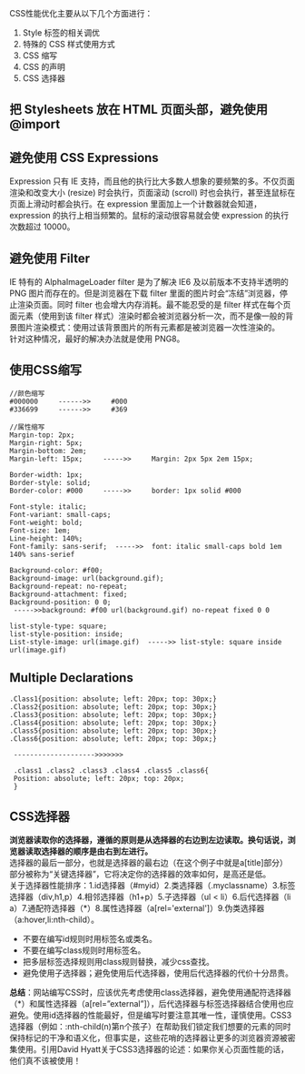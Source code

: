 CSS性能优化主要从以下几个方面进行：      
1. Style 标签的相关调优            
2. 特殊的 CSS 样式使用方式           
3. CSS 缩写           
4. CSS 的声明             
5. CSS 选择器              
       
## 把 Stylesheets 放在 HTML 页面头部，避免使用@import
## 避免使用 CSS Expressions
Expression 只有 IE 支持，而且他的执行比大多数人想象的要频繁的多。不仅页面渲染和改变大小 (resize) 时会执行，页面滚动 (scroll) 时也会执行，甚至连鼠标在页面上滑动时都会执行。在 expression 里面加上一个计数器就会知道，expression 的执行上相当频繁的。鼠标的滚动很容易就会使 expression 的执行次数超过 10000。       
## 避免使用 Filter
IE 特有的 AlphaImageLoader filter 是为了解决 IE6 及以前版本不支持半透明的 PNG 图片而存在的。但是浏览器在下载 filter 里面的图片时会“冻结”浏览器，停止渲染页面。同时 filter 也会增大内存消耗。最不能忍受的是 filter 样式在每个页面元素（使用到该 filter 样式）渲染时都会被浏览器分析一次，而不是像一般的背景图片渲染模式：使用过该背景图片的所有元素都是被浏览器一次性渲染的。              
针对这种情况，最好的解决办法就是使用 PNG8。             
## 使用CSS缩写
```
//颜色缩写
#000000     ------>>     #000 
#336699     ------>>     #369

//属性缩写
Margin-top: 2px; 
Margin-right: 5px; 
Margin-bottom: 2em; 
Margin-left: 15px;     ----->>     Margin: 2px 5px 2em 15px; 
 
Border-width: 1px; 
Border-style: solid; 
Border-color: #000     ----->>     border: 1px solid #000 
 
Font-style: italic; 
Font-variant: small-caps; 
Font-weight: bold; 
Font-size: 1em; 
Line-height: 140%; 
Font-family: sans-serif;  ----->>  font: italic small-caps bold 1em 140% sans-serief 
 
Background-color: #f00; 
Background-image: url(background.gif); 
Background-repeat: no-repeat; 
Background-attachment: fixed; 
Background-position: 0 0; 
 ----->>background: #f00 url(background.gif) no-repeat fixed 0 0 
 
list-style-type: square; 
list-style-position: inside; 
List-style-image: url(image.gif)  ----->> list-style: square inside url(image.gif)
```              
## Multiple Declarations
```
.Class1{position: absolute; left: 20px; top: 30px;} 
.Class2{position: absolute; left: 20px; top: 30px;} 
.Class3{position: absolute; left: 20px; top: 30px;} 
.Class4{position: absolute; left: 20px; top: 30px;} 
.Class5{position: absolute; left: 20px; top: 30px;} 
.Class6{position: absolute; left: 20px; top: 30px;} 
 
 -------------------->>>>>>> 
 
 .class1 .class2 .class3 .class4 .class5 .class6{ 
 Position: absolute; left: 20px; top: 20px; 
 }
```
## CSS选择器
**浏览器读取你的选择器，遵循的原则是从选择器的右边到左边读取。换句话说，浏览器读取选择器的顺序是由右到左进行。**              
选择器的最后一部分，也就是选择器的最右边（在这个例子中就是a[title]部分）部分被称为“关键选择器”，它将决定你的选择器的效率如何，是高还是低。                  
关于选择器性能排序：1.id选择器（#myid）2.类选择器（.myclassname）3.标签选择器（div,h1,p）4.相邻选择器（h1+p）5.子选择器（ul < li）6.后代选择器（li a）7.通配符选择器（*）8.属性选择器（a[rel='external']）9.伪类选择器（a:hover,li:nth-child）。               
* 不要在编写id规则时用标签名或类名。              
* 不要在编写class规则时用标签名。             
* 把多层标签选择规则用class规则替换，减少css查找。          
* 避免使用子选择器；避免使用后代选择器，使用后代选择器的代价十分昂贵。           

**总结**：网站编写CSS时，应该优先考虑使用class选择器，避免使用通配符选择器（*）和属性选择器（a[rel=”external”]），后代选择器与标签选择器结合使用也应避免。使用id选择器的性能最好，但是编写时要注意其唯一性，谨慎使用。CSS3选择器（例如：:nth-child(n)第n个孩子）在帮助我们锁定我们想要的元素的同时保持标记的干净和语义化，但事实是，这些花哨的选择器让更多的浏览器资源被密集使用。引用David Hyatt关于CSS3选择器的论述：如果你关心页面性能的话，他们真不该被使用！              